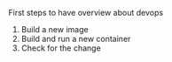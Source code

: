 First steps to have overview about devops

1. Build a new image
2. Build and run a new container
3. Check for the change
